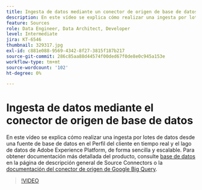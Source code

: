 ```yaml
---
title: Ingesta de datos mediante un conector de origen de base de datos
description: En este vídeo se explica cómo realizar una ingesta por lotes de datos desde una fuente de base de datos en el Perfil del cliente en tiempo real y el lago de datos de Adobe Experience Platform, de forma sencilla y escalable.
feature: Sources
role: Data Engineer, Data Architect, Developer
level: Intermediate
jira: KT-6546
thumbnail: 329317.jpg
exl-id: c881e088-9569-4342-8f27-3815f187b217
source-git-commit: 286c85aa88d44574f00ded67f0de8e0c945a153e
workflow-type: tm+mt
source-wordcount: '102'
ht-degree: 0%

---
```


# Ingesta de datos mediante el conector de origen de base de datos

En este vídeo se explica cómo realizar una ingesta por lotes de datos desde una fuente de base de datos en el Perfil del cliente en tiempo real y el lago de datos de Adobe Experience Platform, de forma sencilla y escalable. Para obtener documentación más detallada del producto, consulte [base de datos](https://experienceleague.adobe.com/docs/experience-platform/sources/home.html?lang=en#database) en la página de descripción general de Source Connectors o la [documentación del conector de origen de Google Big Query](https://experienceleague.adobe.com/docs/experience-platform/sources/ui-tutorials/create/databases/bigquery.html).

>[!VIDEO](https://video.tv.adobe.com/v/329317?learn=on&enablevpops)
